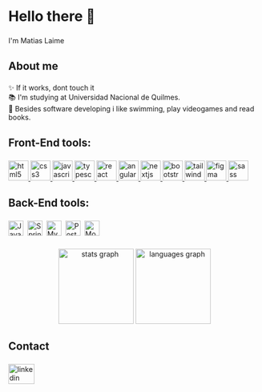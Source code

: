 <h1 align="left">Hello there 👋</h1>

###

<p align="left">I'm Matias Laime</p>

###

<h2 align="left">About me</h2>

###

<p align="left">✨ If it works, dont touch it<br>📚 I'm studying at Universidad Nacional de Quilmes. <br>🎲 Besides software developing i like swimming, play videogames and read books.</p>

###

<h2 align="left">Front-End tools:</h2>

###

<p align="left">
  <a href="https://www.w3.org/html/" target="_blank" rel="noreferrer">
    <img src="https://cdn.jsdelivr.net/gh/devicons/devicon/icons/html5/html5-original.svg" alt="html5 logo" height="40" />
  </a>
  <a href="https://www.w3schools.com/css/" target="_blank" rel="noreferrer">
    <img src="https://cdn.jsdelivr.net/gh/devicons/devicon/icons/css3/css3-original.svg" alt="css3 logo" height="40" />
  </a>
  <a href="https://developer.mozilla.org/en-US/docs/Web/JavaScript" target="_blank" rel="noreferrer">
    <img src="https://cdn.jsdelivr.net/gh/devicons/devicon/icons/javascript/javascript-original.svg" alt="javascript logo" height="40" />
  </a>
  <a href="https://www.typescriptlang.org/" target="_blank" rel="noreferrer">
    <img src="https://cdn.jsdelivr.net/gh/devicons/devicon/icons/typescript/typescript-original.svg" alt="typescript logo" height="40" />
  </a>
  <a href="https://reactjs.org/" target="_blank" rel="noreferrer">
    <img src="https://cdn.jsdelivr.net/gh/devicons/devicon/icons/react/react-original.svg" alt="react logo" height="40" />
  </a>
  <a href="https://angular.io" target="_blank" rel="noreferrer">
    <img src="https://cdn.jsdelivr.net/gh/devicons/devicon/icons/angularjs/angularjs-original.svg" alt="angularjs logo" height="40" />
  </a>
  <a href="https://nextjs.org/" target="_blank" rel="noreferrer">
    <img src="https://cdn.jsdelivr.net/gh/devicons/devicon/icons/nextjs/nextjs-original.svg" alt="nextjs logo" height="40" />
  </a>
  <a href="https://getbootstrap.com" target="_blank" rel="noreferrer">
    <img src="https://cdn.jsdelivr.net/gh/devicons/devicon/icons/bootstrap/bootstrap-original.svg" alt="bootstrap logo" height="40" />
  </a>
  <a href="https://tailwindcss.com/" target="_blank" rel="noreferrer">
    <img src="https://cdn.jsdelivr.net/gh/devicons/devicon/icons/tailwindcss/tailwindcss-original-wordmark.svg" alt="tailwindcss logo" height="40" />
  </a>
  <a href="https://www.figma.com/" target="_blank" rel="noreferrer">
    <img src="https://cdn.jsdelivr.net/gh/devicons/devicon/icons/figma/figma-original.svg" alt="figma logo" height="40" />
  </a>
  <a href="https://sass-lang.com" target="_blank" rel="noreferrer">
    <img src="https://cdn.jsdelivr.net/gh/devicons/devicon/icons/sass/sass-original.svg" alt="sass logo" height="40" />
  </a>
</p>

###

<h2 align="left">Back-End tools:</h2>

###

<img src="https://cdn.jsdelivr.net/gh/devicons/devicon/icons/java/java-original.svg" height="30" alt="Java" /> 
<img src="https://cdn.jsdelivr.net/gh/devicons/devicon/icons/spring/spring-original.svg" height="30" alt="Spring" /> 
<img src="https://cdn.jsdelivr.net/gh/devicons/devicon/icons/mysql/mysql-original.svg" height="30" alt="MySQL" /> 
<img src="https://cdn.jsdelivr.net/gh/devicons/devicon/icons/postgresql/postgresql-original.svg" height="30" alt="PostgreSQL" /> 
<img src="https://cdn.jsdelivr.net/gh/devicons/devicon/icons/mongodb/mongodb-original.svg" height="30" alt="MongoDB" />

###

<div align="center">
  <img src="https://github-readme-stats.vercel.app/api?username=matulai&hide_title=false&hide_rank=false&show_icons=true&include_all_commits=true&count_private=true&disable_animations=false&theme=dracula&locale=en&hide_border=false&order=1" height="150" alt="stats graph"  />
  <img src="https://github-readme-stats.vercel.app/api/top-langs?username=matulai&locale=en&hide_title=false&layout=compact&card_width=320&langs_count=5&theme=onedark&hide_border=false&order=2" height="150" alt="languages graph"  />
</div>

###

<h2 align="left">Contact</h2>

###

<div align="left">
  <a href="https://www.linkedin.com/in/matias-laime-b9b334195/" target="_blank">
    <img src="https://raw.githubusercontent.com/maurodesouza/profile-readme-generator/master/src/assets/icons/social/linkedin/default.svg" width="52" height="40" alt="linkedin logo"  />
  </a>
</div>

###
